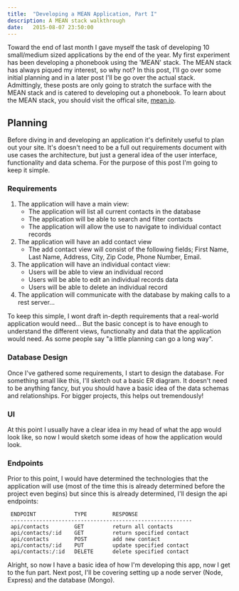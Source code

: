 ```yaml
---
title:  "Developing a MEAN Application, Part I"
description: A MEAN stack walkthrough 
date:   2015-08-07 23:50:00
---
```


Toward the end of last month I gave myself the task of developing 10 small/medium sized applications by the end of the year. My first experiment has been developing a phonebook using the 'MEAN' stack. The MEAN stack has always piqued my interest, so why not?  In this post, I'll go over some initial planning and in a later post I'll be go over the actual stack. Admittingly, these posts are only going to stratch the surface with the MEAN stack and is catered to developing out a phonebook. To learn about the MEAN stack, you should visit the offical site, [mean.io].

## Planning
Before diving in and developing an application it's definitely useful to plan out your site. It's doesn't need to be a full out requirements document with use cases the architecture, but just a general idea of the user interface, functionality and data schema. For the purpose of this post I'm going to keep it simple. 

### Requirements
1.  The application will have a main view:
    * The application will list all current contacts in the database
    * The application will be able to search and filter contacts
    * The application will allow the use to navigate to individual contact records
2.  The application will have an add contact view
    * The add contact view will consist of the following fields; First Name, Last Name, Address, City, Zip Code, Phone Number, Email.
3.  The application will have an individual contact view:
    * Users will be able to view an individual record
    * Users will be able to edit an individual records data
    * Users will be able to delete an individual record
4.  The application will communicate with the database by making calls to a rest server...

To keep this simple, I wont draft in-depth requirements that a real-world application would need... But the basic concept is to have enough to understand the different views, functionalty and data that the application would need. As some people say "a little planning can go a long way".

### Database Design
Once I've gathered some requirements, I start to design the database. For something small like this, I'll sketch out a basic ER diagram. It doesn't need to be anything fancy, but you should have a basic idea of the data schemas and relationships. For bigger projects, this helps out tremendously!

### UI
At this point I usually have a clear idea in my head of what the app would look like, so now I would sketch some ideas of how the application would look.

### Endpoints
Prior to this point, I would have determined the technologies that the application will use (most of the time this is already determined before the project even begins) but since this is already determined, I'll design the api endpoints:

```
 ENDPOINT            TYPE        RESPONSE
 ---------------------------------------------------------
 api/contacts        GET         return all contacts
 api/contacts/:id    GET         return specified contact
 api/contacts        POST        add new contact
 api/contacts/:id    PUT         update specified contact
 api/contacts:/:id   DELETE      delete specified contact
```

Alright, so now I have a basic idea of how I'm developing this app, now I get to the fun part. Next post, I'll be covering setting up a node server (Node, Express) and the database (Mongo).


[mean.io]: http://mean.io/#!/
